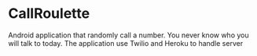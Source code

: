 # CallRoulette
Android application that randomly call a number. You never know who you will talk to today. The application use Twilio and Heroku to handle server
